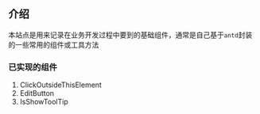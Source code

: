 
## 介绍
本站点是用来记录在业务开发过程中要到的基础组件，通常是自己基于`antd`封装的一些常用的组件或工具方法

### 已实现的组件
1. ClickOutsideThisElement
2. EditButton
3. IsShowToolTip

